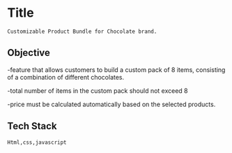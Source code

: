 # Title
    Customizable Product Bundle for Chocolate brand.

## Objective

-feature that allows customers to build a custom pack of 8
items, consisting of a combination of different chocolates.

-total number of
items in the custom pack should not exceed 8

-price must be calculated
automatically based on the selected products.
## Tech Stack

    Html,css,javascript







